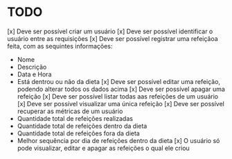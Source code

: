 # TODO
[x] Deve ser possível criar um usuário
[x] Deve ser possível identificar o usuário entre as requisições
[x] Deve ser possível registrar uma refeiçãoa feita, com as sequintes informações:
   - Nome
   - Descrição
   - Data e Hora
   - Está dentrou ou não da dieta
[x] Deve ser possível editar uma refeição, podendo alterar todos os dados acima
[x] Deve ser possível apagar uma refeição
[x] Deve ser possível listar todas aas refeições de um usuário
[x] Deve ser possível visualizar uma única refeição
[x] Deve ser possível recuperar as métricas de um usuário
   - Quantidade total de refeições realizadas
   - Quantidade total de refeições dentro da dieta
   - Quantidade total de refeições fora da dieta
   - Melhor sequência por dia de refeições dentro da dieta
[x] O usuário só pode visualizar, editar e apagar as refeições o qual ele criou
